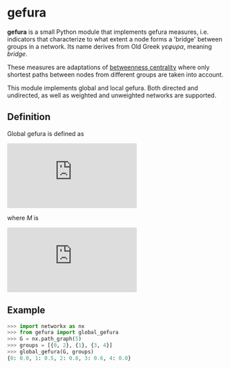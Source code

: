 gefura
======

**gefura** is a small Python module that implements gefura measures, i.e. indicators that characterize to what extent a node forms a 'bridge' between groups in a network. Its name derives from Old Greek *γεφυρα*, meaning *bridge*.

These measures are adaptations of [betweenness centrality](http://en.wikipedia.org/wiki/Betweenness_centrality) where only shortest paths between nodes from different groups are taken into account.

This module implements global and local gefura. Both directed and undirected, as well as weighted and unweighted networks are supported.


Definition
----------

Global gefura is defined as

![\Gamma_G(a) = \frac{1}{M} \sum_{\substack{g, h \in V\\group(g) \neq group(h)}} \frac{p_{g,h}(a)}{p_{g,h}}](http://latex.codecogs.com/gif.latex?B_G%28a%29%20%3D%20%5Cfrac%7B1%7D%7BM%7D%20%5Csum_%7B%5Csubstack%7Bg%2Ch%20%5Cin%20V%5C%5Cgroup%28g%29%20%5Cneq%20group%28h%29%7D%7D%20%5Cfrac%7Bp_%7Bg%2Ch%7D%28a%29%7D%7Bp_%7Bg%2Ch%7D%7D)

where _M_ is

![M = \sum_{k,l} |G_k \setminus \{a\}| \cdot |G_l \setminus \{a\}|](http://latex.codecogs.com/gif.latex?M%20%3D%20%5Csum_%7Bk%2Cl%7D%20%7CG_k%20%5Csetminus%20%5C%7Ba%5C%7D%7C%20%5Ccdot%20%7CG_l%20%5Csetminus%20%5C%7Ba%5C%7D%7C)


Example
-------

```python
>>> import networkx as nx
>>> from gefura import global_gefura
>>> G = nx.path_graph(5)
>>> groups = [{0, 2}, {1}, {3, 4}]
>>> global_gefura(G, groups)
{0: 0.0, 1: 0.5, 2: 0.8, 3: 0.6, 4: 0.0}
```
